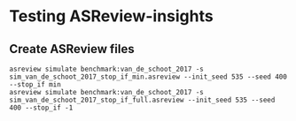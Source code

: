# Testing ASReview-insights

## Create ASReview files

```
asreview simulate benchmark:van_de_schoot_2017 -s sim_van_de_schoot_2017_stop_if_min.asreview --init_seed 535 --seed 400 --stop_if min
asreview simulate benchmark:van_de_schoot_2017 -s sim_van_de_schoot_2017_stop_if_full.asreview --init_seed 535 --seed 400 --stop_if -1
```